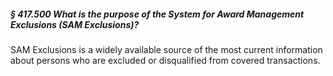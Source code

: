 ##### § 417.500 What is the purpose of the System for Award Management Exclusions (SAM Exclusions)? #####

SAM Exclusions is a widely available source of the most current information about persons who are excluded or disqualified from covered transactions.